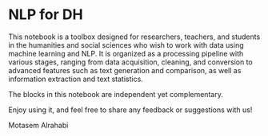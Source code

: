 # NLP for DH
This notebook is a toolbox designed for researchers, teachers, and students in the humanities and social sciences who wish to work with data using machine learning and NLP. 
It is organized as a processing pipeline with various stages, ranging from data acquisition, cleaning, and conversion to advanced features such as text generation and comparison, as well as information extraction and text statistics.

The blocks in this notebook are independent yet complementary.

Enjoy using it, and feel free to share any feedback or suggestions with us!


Motasem Alrahabi
